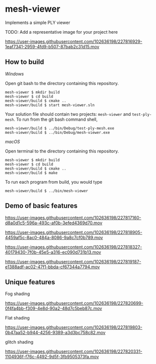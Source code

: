 # mesh-viewer

Implements a simple PLY viewer

TODO: Add a representative image for your project here


https://user-images.githubusercontent.com/102636198/227816929-1eaf7341-2959-4fd9-b507-87bab2c31d15.mov



## How to build

*Windows*

Open git bash to the directory containing this repository.

```
mesh-viewer $ mkdir build
mesh-viewer $ cd build
mesh-viewer/build $ cmake ..
mesh-viewer/build $ start mesh-viewer.sln
```

Your solution file should contain two projects: `mesh-viewer` and `test-ply-mesh`.
To run from the git bash command shell, 

```
mesh-viewer/build $ ../bin/Debug/test-ply-mesh.exe
mesh-viewer/build $ ../bin/Debug/mesh-viewer.exe
```

*macOS*

Open terminal to the directory containing this repository.

```
mesh-viewer $ mkdir build
mesh-viewer $ cd build
mesh-viewer/build $ cmake ..
mesh-viewer/build $ make
```

To run each program from build, you would type

```
mesh-viewer/build $ ../bin/mesh-viewer
```

## Demo of basic features


https://user-images.githubusercontent.com/102636198/227817160-d8a0d1c5-596a-493c-af0b-3efed4369d70.mov



https://user-images.githubusercontent.com/102636198/227818905-4459af5c-8ac0-484a-8086-9a8c7cf0b789.mov



https://user-images.githubusercontent.com/102636198/227818327-40179430-7f0b-45e5-a316-ec090d731b13.mov


https://user-images.githubusercontent.com/102636198/227819187-e1388adf-ac02-47f1-bbda-cf67344a7794.mov




## Unique features 

Fog shading




https://user-images.githubusercontent.com/102636198/227820699-0f4fa4bb-f309-4e8d-90a2-48d7c5beb87c.mov



Flat shading


https://user-images.githubusercontent.com/102636198/227819803-0b47aa52-b944-4256-9389-a3d3bc758c82.mov


glitch shading 


https://user-images.githubusercontent.com/102636198/227820331-1104936f-f76c-4492-9d5f-3fb9505373fa.mov


